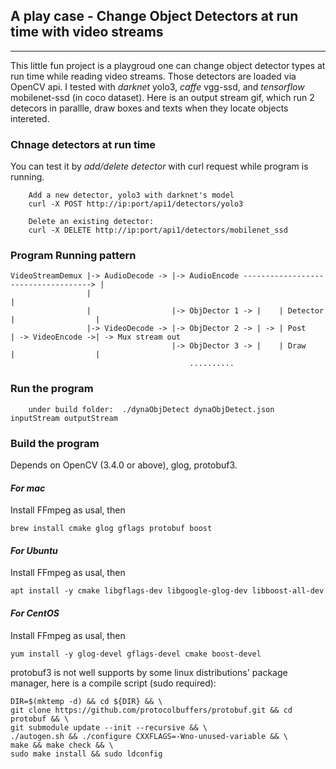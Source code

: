 ##  A play case - Change Object Detectors at run time with video streams
---------

This little fun project is a playgroud one can change object detector types at run time while reading video streams. Those detectors are loaded via OpenCV api. I tested with *darknet* yolo3, *caffe* vgg-ssd, and *tensorflow* mobilenet-ssd (in coco dataset). Here is an output stream gif, which run 2 detecors in parallle, draw boxes and texts when they locate objects intereted.

### Chnage detectors at run time

You can test it by *add/delete detector* with curl request while program is running.

``` shell
    Add a new detector, yolo3 with darknet's model
    curl -X POST http://ip:port/api1/detectors/yolo3
    
    Delete an existing detector:
    curl -X DELETE http://ip:port/api1/detectors/mobilenet_ssd
```

### Program Running pattern

```
VideoStreamDemux |-> AudioDecode -> |-> AudioEncode ------------------------------------> |
                 |                                                                        |
                 |                  |-> ObjDector 1 -> |    | Detector |                  |
                 |-> VideoDecode -> |-> ObjDector 2 -> | -> | Post     | -> VideoEncode ->| -> Mux stream out
                                    |-> ObjDector 3 -> |    | Draw     |                  |
                                        ..........
```

### Run the program

``` 
    under build folder:  ./dynaObjDetect dynaObjDetect.json inputStream outputStream
```

### Build the program

Depends on OpenCV (3.4.0 or above), glog, protobuf3.

#### *For mac*
Install FFmpeg as usal, then
``` shell
brew install cmake glog gflags protobuf boost 
```

#### *For Ubuntu*
Install FFmpeg as usal, then  
```
apt install -y cmake libgflags-dev libgoogle-glog-dev libboost-all-dev
```

#### *For CentOS*
Install FFmpeg as usal, then  
``` shell
yum install -y glog-devel gflags-devel cmake boost-devel
```

protobuf3 is not well supports by some linux distributions' package manager, here is a compile script (sudo required):
```
DIR=$(mktemp -d) && cd ${DIR} && \
git clone https://github.com/protocolbuffers/protobuf.git && cd protobuf && \
git submodule update --init --recursive && \
./autogen.sh && ./configure CXXFLAGS=-Wno-unused-variable && \
make && make check && \
sudo make install && sudo ldconfig
```
